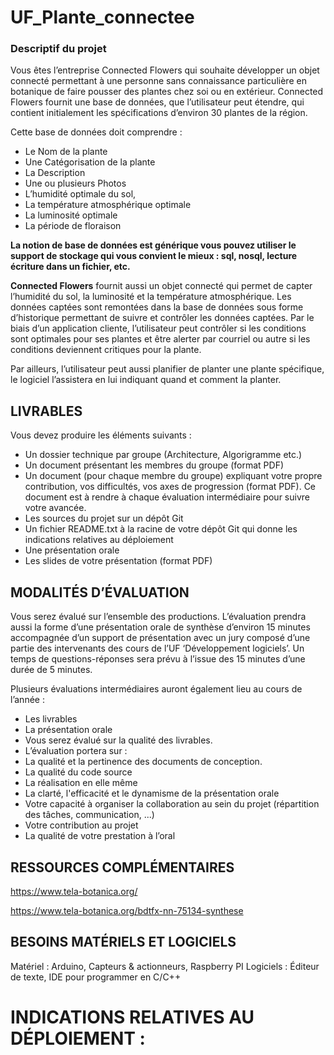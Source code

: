 # UF_Plante_connectee

### Descriptif du projet


Vous êtes l’entreprise Connected Flowers qui souhaite développer un objet connecté permettant à une personne sans connaissance particulière en botanique de faire pousser des plantes chez soi ou en extérieur. Connected Flowers fournit une base de données, que l’utilisateur peut étendre, qui contient initialement les spécifications d’environ 30 plantes de la région. 

Cette base de données doit comprendre : 

* Le Nom de la plante 
* Une Catégorisation de la plante 
* La Description 
* Une ou plusieurs Photos 
* L’humidité optimale du sol, 
* La température atmosphérique optimale
* La luminosité optimale 
* La période de floraison

**La notion de base de données est générique vous pouvez utiliser le support de stockage qui vous convient le mieux : sql, nosql, lecture écriture dans un fichier, etc.**

**Connected Flowers** fournit aussi un objet connecté qui permet de capter l’humidité du sol, la luminosité et la température atmosphérique. Les données captées sont remontées dans la base de données sous forme d’historique permettant de suivre et contrôler les données captées. Par le biais d’un application cliente, l’utilisateur peut contrôler si les conditions sont optimales pour ses plantes et être alerter par courriel ou autre si les conditions deviennent critiques pour la plante. 

Par ailleurs, l’utilisateur peut aussi planifier de planter une plante spécifique, le logiciel l’assistera en lui indiquant quand et comment la planter.



## LIVRABLES
Vous devez produire les éléments suivants : 

* Un dossier technique par groupe (Architecture, Algorigramme etc.) 
* Un document présentant les membres du groupe (format PDF) 
* Un document (pour chaque membre du groupe) expliquant votre propre contribution, vos difficultés, vos axes de progression (format PDF). Ce document est à rendre à chaque évaluation intermédiaire pour suivre votre avancée. 
* Les sources du projet sur un dépôt Git 
* Un fichier README.txt à la racine de votre dépôt Git qui donne les indications relatives au déploiement 
* Une présentation orale 
* Les slides de votre présentation (format PDF)


## MODALITÉS D’ÉVALUATION
Vous serez évalué sur l’ensemble des productions. L’évaluation prendra aussi la forme d’une présentation orale de synthèse d’environ 15 minutes accompagnée d’un support de présentation avec un jury composé d’une partie des intervenants des cours de l’UF ‘Développement logiciels’. Un temps de questions-réponses sera prévu à l’issue des 15 minutes d’une durée de 5 minutes.

Plusieurs évaluations intermédiaires auront également lieu au cours de l’année :

* Les livrables
* La présentation orale
* Vous serez évalué sur la qualité des livrables. 
* L’évaluation portera sur : 
* La qualité et la pertinence des documents de conception. 
* La qualité du code source 
* La réalisation en elle même 
* La clarté, l'efficacité et le dynamisme de la présentation orale 
* Votre capacité à organiser la collaboration au sein du projet (répartition des tâches, communication, ...) 
* Votre contribution au projet 
* La qualité de votre prestation à l’oral

## RESSOURCES COMPLÉMENTAIRES
https://www.tela-botanica.org/ 

https://www.tela-botanica.org/bdtfx-nn-75134-synthese 


## BESOINS MATÉRIELS ET LOGICIELS
Matériel : Arduino, Capteurs & actionneurs, Raspberry PI 
Logiciels : Éditeur de texte, IDE pour programmer en C/C++


# INDICATIONS RELATIVES AU DÉPLOIEMENT :